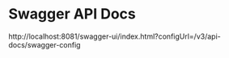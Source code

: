 # Swagger API Docs
http://localhost:8081/swagger-ui/index.html?configUrl=/v3/api-docs/swagger-config